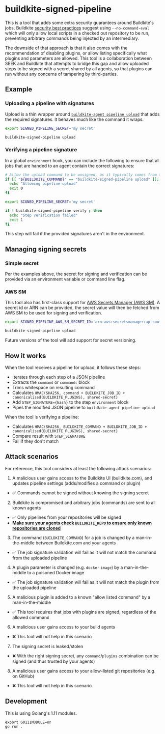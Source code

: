 # buildkite-signed-pipeline

This is a tool that adds some extra security guarantees around Buildkite's jobs. Buildkite [security best practices](https://buildkite.com/docs/agent/v3/securing) suggest using `--no-command-eval` which will only allow local scripts in a checked out repository to be run, preventing arbitrary commands being injected by an intermediary.

The downside of that approach is that it also comes with the recommendation of disabling plugins, or allow listing specifically what plugins and parameters are allowed. This tool is a collaboration between SEEK and Buildkite that attempts to bridge this gap and allow uploaded steps to be signed with a secret shared by all agents, so that plugins can run without any concerns of tampering by third-parties.

## Example

### Uploading a pipeline with signatures

Upload is a thin wrapper around [`buildkite-agent pipeline upload`](https://buildkite.com/docs/agent/v3/cli-pipeline#uploading-pipelines) that adds the required signatures. It behaves much like the command it wraps.

```bash
export SIGNED_PIPELINE_SECRET='my secret'

buildkite-signed-pipeline upload
```

### Verifying a pipeline signature

In a global `environment` hook, you can include the following to ensure that all jobs that are handed to an agent contain the correct signatures:

```bash
# Allow the upload command to be unsigned, as it typically comes from the Buildkite UI and not your agents
if [[ "${BUILDKITE_COMMAND}" == "buildkite-signed-pipeline upload" ]]; then
  echo "Allowing pipeline upload"
  exit 0
fi

export SIGNED_PIPELINE_SECRET='my secret'

if ! buildkite-signed-pipeline verify ; then
  echo "Step verification failed"
  exit 1
fi
```

This step will fail if the provided signatures aren't in the environment.

## Managing signing secrets

### Simple secret

Per the examples above, the secret for signing and verification can be provided via an environment variable or command line flag.

### AWS SM

This tool also has first-class support for [AWS Secrets Manager (AWS SM)](https://aws.amazon.com/secrets-manager/).
A secret id or ARN can be provided, the secret value will then be fetched from AWS SM to be used for signing and verification.

```bash
export SIGNED_PIPELINE_AWS_SM_SECRET_ID='arn:aws:secretsmanager:ap-southeast-2:12345:secret:my-signed-pipeline-secret-42a5qP'

buildkite-signed-pipeline upload
```

Future versions of the tool will add support for secret versioning.

## How it works

When the tool receives a pipeline for upload, it follows these steps:

* Iterates through each step of a JSON pipeline
* Extracts the `command` or `commands` block
* Trims whitespace on resulting command
* Calculates `HMAC(SHA256, command + BUILDKITE_JOB_ID + canonicalised(BUILDKITE_PLUGINS), shared-secret)`
* Add `STEP_SIGNATURE={hash}` to the step `environment` block
* Pipes the modified JSON pipeline to `buildkite-agent pipeline upload`

When the tool is verifying a pipeline:

* Calculates `HMAC(SHA256, BUILDKITE_COMMAND + BUILDKITE_JOB_ID + canonicalised(BUILDKITE_PLUGINS), shared-secret)`
* Compare result with `STEP_SIGNATURE`
* Fail if they don't match

## Attack scenarios

For reference, this tool considers at least the following attack scenarios:

 1. A malicious user gains access to the Buildkite UI (buildkite.com), and updates pipeline settings (adds/modifies a command or plugin)
  - ✅ Commands cannot be signed without knowing the signing secret
 2. Buildkite is compromised and arbitrary jobs (commands) are sent to all known agents
  - ✅ Only pipelines from your repositories will be signed
  - [**Make sure your agents check `BUILDKITE_REPO` to ensure only known repositories are cloned**](https://buildkite.com/docs/agent/v3/securing#whitelisting)
 3. The command (`BUILDKITE_COMMAND`) for a job is changed by a man-in-the-middle between Buildkite.com and your agents
  - ✅ The job signature validation will fail as it will not match the command from the uploaded pipeline
 4. A plugin parameter is changed (e.g. `docker` `image`) by a man-in-the-middle to a poisoned Docker image
  - ✅ The job signature validation will fail as it will not match the plugin from the uploaded pipeline
 5. A malicious plugin is added to a known "allow listed command" by a man-in-the-middle
  - ✅ This tool requires that jobs with plugins are signed, regardless of the allowed command
 6. A malicious user gains access to your build agents
  - ❌ This tool will not help in this scenario
 7. The signing secret is leaked/stolen
  - ❌ With the right signing secret, any `command`/`plugins` combination can be signed (and thus trusted by your agents)
 8. A malicious user gains access to your allow-listed git repositories (e.g. on GitHub)
  - ❌ This tool will not help in this scenario

## Development

This is using Golang's 1.11 modules.

```
export GO111MODULE=on
go run .
```
